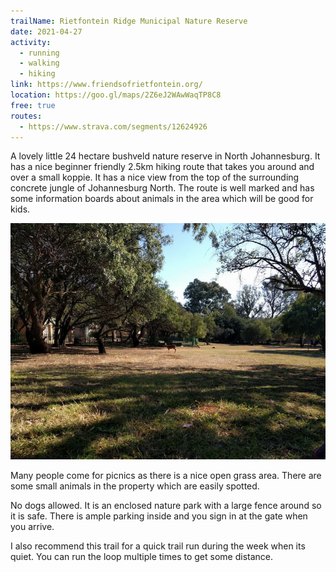 ```yaml
---
trailName: Rietfontein Ridge Municipal Nature Reserve
date: 2021-04-27
activity:
  - running
  - walking
  - hiking
link: https://www.friendsofrietfontein.org/
location: https://goo.gl/maps/2Z6eJ2WAwWaqTP8C8
free: true
routes: 
  - https://www.strava.com/segments/12624926
---
```


A lovely little 24 hectare bushveld nature reserve in North Johannesburg. It has a nice beginner friendly 2.5km hiking route that takes you around and over a small koppie. It has a nice view from the top of the surrounding concrete jungle of Johannesburg North. The route is well marked and has some information boards about animals in the area which will be good for kids.

![rietfontein ridge](rietfontein-ridge.jpg)

Many people come for picnics as there is a nice open grass area. There are some small animals in the property which are easily spotted. 

No dogs allowed. It is an enclosed nature park with a large fence around so it is safe. There is ample parking inside and you sign in at the gate when you arrive. 

I also recommend this trail for a quick trail run during the week when its quiet. You can run the loop multiple times to get some distance.